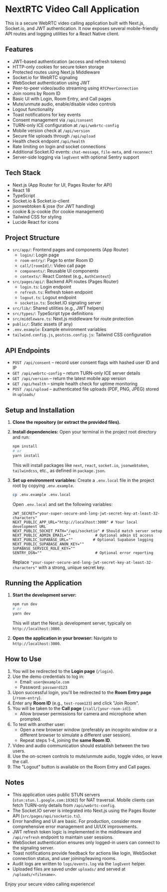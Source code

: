 
# NextRTC Video Call Application

This is a secure WebRTC video calling application built with Next.js, Socket.io, and JWT authentication. It now exposes several mobile-friendly API routes and logging utilities for a React Native client.

## Features

- JWT-based authentication (access and refresh tokens)
- HTTP-only cookies for secure token storage
- Protected routes using Next.js Middleware
- Socket.io for WebRTC signaling
- WebSocket authentication using JWT
- Peer-to-peer video/audio streaming using `RTCPeerConnection`
- Join rooms by Room ID
- Basic UI with Login, Room Entry, and Call pages
- Mute/unmute audio, enable/disable video controls
- Logout functionality
- Toast notifications for key events
- Consent management via `/api/consent`
- TURN-only ICE configuration at `/api/webrtc-config`
- Mobile version check at `/api/version`
- Secure file uploads through `/api/upload`
- Health check endpoint `/api/health`
- Rate limiting on login and socket connections
- Additional Socket.IO events: `chat-message`, `file-meta`, and `reconnect`
- Server-side logging via `logEvent` with optional Sentry support

## Tech Stack

- Next.js (App Router for UI, Pages Router for API)
- React 18
- TypeScript
- Socket.io & Socket.io-client
- jsonwebtoken & jose (for JWT handling)
- cookie & js-cookie (for cookie management)
- Tailwind CSS for styling
- Lucide React for icons

## Project Structure

- `src/app/`: Frontend pages and components (App Router)
  - `login/`: Login page
  - `room-entry/`: Page to enter Room ID
  - `call/[roomId]/`: Video call page
  - `components/`: Reusable UI components
  - `contexts/`: React Context (e.g., `AuthContext`)
- `src/pages/api/`: Backend API routes (Pages Router)
  - `login.ts`: Login endpoint
  - `refresh.ts`: Refresh token endpoint
  - `logout.ts`: Logout endpoint
  - `socketio.ts`: Socket.IO signaling server
- `src/lib/`: Shared utilities (e.g., JWT helpers)
- `src/types/`: TypeScript type definitions
- `src/middleware.ts`: Next.js middleware for route protection
- `public/`: Static assets (if any)
- `.env.example`: Example environment variables
- `tailwind.config.js`, `postcss.config.js`: Tailwind CSS configuration

## API Endpoints

- `POST /api/consent` – record user consent flags with hashed user ID and IP
- `GET /api/webrtc-config` – return TURN-only ICE server details
- `GET /api/version` – return the latest mobile app version
- `GET /api/health` – simple health check for uptime monitoring
- `POST /api/upload` – authenticated file uploads (PDF, PNG, JPEG) stored in `uploads/`

## Setup and Installation

1.  **Clone the repository (or extract the provided files).**

2.  **Install dependencies:**
    Open your terminal in the project root directory and run:
    ```bash
    npm install
    # or
    yarn install
    ```
    This will install packages like `next`, `react`, `socket.io`, `jsonwebtoken`, `tailwindcss`, etc., as defined in `package.json`.

3.  **Set up environment variables:**
    Create a `.env.local` file in the project root by copying `.env.example`.
    ```bash
    cp .env.example .env.local
    ```
    Open `.env.local` and set the following variables:
    ```env
    JWT_SECRET="your-super-secure-and-long-jwt-secret-key-at-least-32-characters"
    NEXT_PUBLIC_APP_URL="http://localhost:3000" # Your local development URL
    NEXT_PUBLIC_SOCKET_PATH="/api/socketio" # Should match server setup
    NEXT_PUBLIC_ADMIN_EMAIL=""           # Optional admin UI access
    NEXT_PUBLIC_SUPABASE_URL=""         # Optional Supabase logging
    NEXT_PUBLIC_SUPABASE_ANON_KEY=""
    SUPABASE_SERVICE_ROLE_KEY=""
    SENTRY_DSN=""                        # Optional error reporting
    ```
    Replace `"your-super-secure-and-long-jwt-secret-key-at-least-32-characters"` with a strong, unique secret key.

## Running the Application

1.  **Start the development server:**
    ```bash
    npm run dev
    # or
    yarn dev
    ```
    This will start the Next.js development server, typically on `http://localhost:3000`.

2.  **Open the application in your browser:**
    Navigate to `http://localhost:3000`.

## How to Use

1.  You will be redirected to the **Login page** (`/login`).
2.  Use the demo credentials to log in:
    -   Email: `user@example.com`
    -   Password: `password123`
3.  Upon successful login, you'll be redirected to the **Room Entry page** (`/room-entry`).
4.  Enter any **Room ID** (e.g., `test-room123`) and click "Join Room".
5.  You will be taken to the **Call page** (`/call/[your-room-id]`).
    -   Allow browser permissions for camera and microphone when prompted.
6.  To test with another user:
    -   Open a new browser window (preferably an incognito window or a different browser to simulate a different user session).
    -   Repeat steps 1-4, joining the **same Room ID**.
7.  Video and audio communication should establish between the two users.
8.  Use the on-screen controls to mute/unmute audio, toggle video, or leave the call.
9.  The "Logout" button is available on the Room Entry and Call pages.

## Notes

-   This application uses public STUN servers (`stun:stun.l.google.com:19302`) for NAT traversal. Mobile clients can fetch TURN-only details from `/api/webrtc-config`.
-   The Socket.IO server is integrated into Next.js using the Pages Router API (`src/pages/api/socketio.ts`).
-   Error handling and UI are basic. For production, consider more comprehensive error management and UI/UX improvements.
-   JWT refresh token logic is implemented in the middleware and `/api/refresh` endpoint to maintain user sessions.
-   WebSocket authentication ensures only logged-in users can connect to the signaling server.
-   Toast notifications provide feedback for actions like login, WebSocket connection status, and user joining/leaving rooms.
-   Audit logs are written to `logs/events.log` via the `logEvent` helper.
-   Uploaded files are saved under `uploads/` and served at `/uploads/<filename>`.

Enjoy your secure video calling experience!
